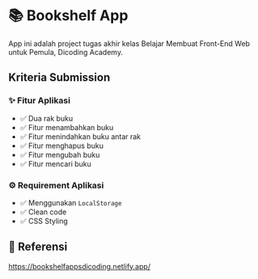 # 📚 Bookshelf App

App ini adalah project tugas akhir kelas Belajar Membuat Front-End Web untuk Pemula, Dicoding Academy.

## Kriteria Submission

### ✨ Fitur Aplikasi

- ✅ Dua rak buku
- ✅ Fitur menambahkan buku
- ✅ Fitur menindahkan buku antar rak
- ✅ Fitur menghapus buku
- ✅ Fitur mengubah buku
- ✅ Fitur mencari buku

### ⚙️ Requirement Aplikasi

- ✅ Menggunakan `LocalStorage`
- ✅ Clean code
- ✅ CSS Styling

## 🔗 Referensi
https://bookshelfappsdicoding.netlify.app/

